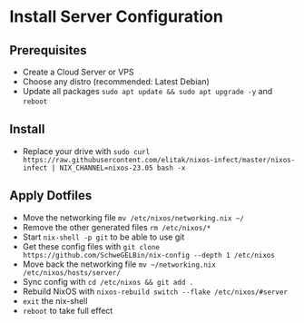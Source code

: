 # Install Server Configuration

## Prerequisites
- Create a Cloud Server or VPS
- Choose any distro (recommended: Latest Debian)
- Update all packages `sudo apt update && sudo apt upgrade -y` and `reboot`

## Install
- Replace your drive with `sudo curl https://raw.githubusercontent.com/elitak/nixos-infect/master/nixos-infect | NIX_CHANNEL=nixos-23.05 bash -x`

## Apply Dotfiles
- Move the networking file `mv /etc/nixos/networking.nix ~/`
- Remove the other generated files `rm /etc/nixos/*`
- Start `nix-shell -p git` to be able to use git
- Get these config files with `git clone https://github.com/SchweGELBin/nix-config --depth 1 /etc/nixos`
- Move back the networking file `mv ~/networking.nix /etc/nixos/hosts/server/`
- Sync config with `cd /etc/nixos && git add .`
- Rebuild NixOS with `nixos-rebuild switch --flake /etc/nixos/#server`
- `exit` the nix-shell
- `reboot` to take full effect
